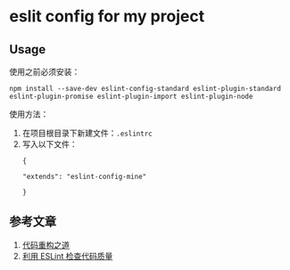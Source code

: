 #  eslit config for my project
## Usage
<p>使用之前必须安装：</p>
<code><p>npm install --save-dev eslint-config-standard eslint-plugin-standard eslint-plugin-promise eslint-plugin-import eslint-plugin-node</p></code>
<p></p>
<p>使用方法：</p>
<ol>
  <li>在项目根目录下新建文件：<code>.eslintrc</code></li>
  <li>写入以下文件：
    <pre><code>{</code></pre>
    <pre><code>"extends": "eslint-config-mine"</code></pre>
    <pre><code>}</code></pre>
    
  </li>
</ol>

## 参考文章
<ol>
  <li>
    <a href="https://mp.weixin.qq.com/s/vn5BH51CK9F1EDq7gIDODQ">代码重构之道</a>
  </li>
  <li>
    <a href="http://morning.work/page/maintainable-nodejs/getting-started-with-eslint.html">利用 ESLint 检查代码质量</a>
  </li>
</ol>

